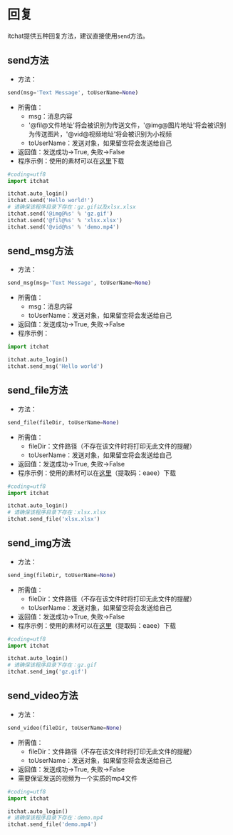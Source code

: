 # 回复

itchat提供五种回复方法，建议直接使用`send`方法。

## send方法

* 方法：
```python
send(msg='Text Message', toUserName=None)
```
* 所需值：
    * msg：消息内容
    * '@fil@文件地址'将会被识别为传送文件，'@img@图片地址'将会被识别为传送图片，'@vid@视频地址'将会被识别为小视频
    * toUserName：发送对象，如果留空将会发送给自己
* 返回值：发送成功->True, 失败->False
* 程序示例：使用的素材可以在[这里][attachment]下载

```python
#coding=utf8
import itchat

itchat.auto_login()
itchat.send('Hello world!')
# 请确保该程序目录下存在：gz.gif以及xlsx.xlsx
itchat.send('@img@%s' % 'gz.gif')
itchat.send('@fil@%s' % 'xlsx.xlsx')
itchat.send('@vid@%s' % 'demo.mp4')
```

## send_msg方法

* 方法：
```python
send_msg(msg='Text Message', toUserName=None)
```
* 所需值：
    * msg：消息内容
    * toUserName：发送对象，如果留空将会发送给自己
* 返回值：发送成功->True, 失败->False
* 程序示例：

```python
import itchat

itchat.auto_login()
itchat.send_msg('Hello world')
```

## send_file方法

* 方法：
```python
send_file(fileDir, toUserName=None)
```
* 所需值：
    * fileDir：文件路径（不存在该文件时将打印无此文件的提醒）
    * toUserName：发送对象，如果留空将会发送给自己
* 返回值：发送成功->True, 失败->False
* 程序示例：使用的素材可以在[这里][attachment]（提取码：eaee）下载

```python
#coding=utf8
import itchat

itchat.auto_login()
# 请确保该程序目录下存在：xlsx.xlsx
itchat.send_file('xlsx.xlsx')
```

## send_img方法

* 方法：
```python
send_img(fileDir, toUserName=None)
```
* 所需值：
    * fileDir：文件路径（不存在该文件时将打印无此文件的提醒）
    * toUserName：发送对象，如果留空将会发送给自己
* 返回值：发送成功->True, 失败->False
* 程序示例：使用的素材可以在[这里][attachment]（提取码：eaee）下载

```python
#coding=utf8
import itchat

itchat.auto_login()
# 请确保该程序目录下存在：gz.gif
itchat.send_img('gz.gif')
```

## send_video方法

* 方法：
```python
send_video(fileDir, toUserName=None)
```
* 所需值：
    * fileDir：文件路径（不存在该文件时将打印无此文件的提醒）
    * toUserName：发送对象，如果留空将会发送给自己
* 返回值：发送成功->True, 失败->False
* 需要保证发送的视频为一个实质的mp4文件

```python
#coding=utf8
import itchat

itchat.auto_login()
# 请确保该程序目录下存在：demo.mp4
itchat.send_file('demo.mp4')
```

[attachment]: http://7xrip4.com1.z0.glb.clouddn.com/ItChat/%E4%B8%8A%E4%BC%A0%E7%B4%A0%E6%9D%90.zip
